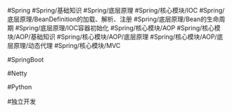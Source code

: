 #Spring
	#Spring/基础知识 
		#Spring/底层原理 
		#Spring/核心模块/IOC 
			#Spring/底层原理/BeanDefinition的加载、解析、注册 
			#Spring/底层原理/Bean的生命周期 
			#Spring/底层原理/IOC容器初始化 
		#Spring/核心模块/AOP 
			#Spring/核心模块/AOP/基础知识
			#Spring/核心模块/AOP/底层原理 
				#Spring/核心模块/AOP/底层原理/动态代理 
		#Spring/核心模块/MVC 
	
#SpringBoot

#Netty 

#Python 

#独立开发
